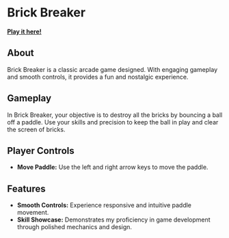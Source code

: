 # Brick Breaker

**[Play it here!](https://play.unity.com/mg/other/brick-breaker-22)**

## About
Brick Breaker is a classic arcade game designed. With engaging gameplay and smooth controls, it provides a fun and nostalgic experience.

## Gameplay
In Brick Breaker, your objective is to destroy all the bricks by bouncing a ball off a paddle. Use your skills and precision to keep the ball in play and clear the screen of bricks.

## Player Controls
- **Move Paddle:** Use the left and right arrow keys to move the paddle.

## Features
- **Smooth Controls:** Experience responsive and intuitive paddle movement.
- **Skill Showcase:** Demonstrates my proficiency in game development through polished mechanics and design.
